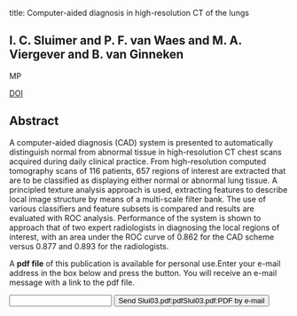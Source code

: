 title: Computer-aided diagnosis in high-resolution CT of the lungs

## I. C. Sluimer and P. F. van Waes and M. A. Viergever and B. van Ginneken
MP

<a href="https://doi.org/10.1118/1.1624771">DOI</a>

## Abstract
A computer-aided diagnosis (CAD) system is presented to automatically distinguish normal from abnormal tissue in high-resolution CT chest scans acquired during daily clinical practice. From high-resolution computed tomography scans of 116 patients, 657 regions of interest are extracted that are to be classified as displaying either normal or abnormal lung tissue. A principled texture analysis approach is used, extracting features to describe local image structure by means of a multi-scale filter bank. The use of various classifiers and feature subsets is compared and results are evaluated with ROC analysis. Performance of the system is shown to approach that of two expert radiologists in diagnosing the local regions of interest, with an area under the ROC curve of 0.862 for the CAD scheme versus 0.877 and 0.893 for the radiologists.

A <b>pdf file</b> of this publication is available for personal use.Enter your e-mail address in the box below and press the button. You will receive an e-mail message with a link to the pdf file.
<form action="sender.php">  <input type="text" name="email">  <input type="submit" value="Send Slui03.pdf:pdfSlui03.pdf:PDF by e-mail"></form>